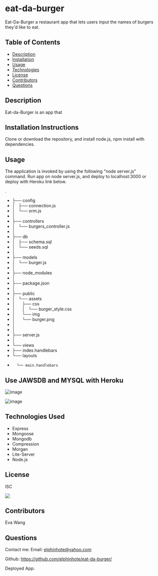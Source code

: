 # eat-da-burger

Eat-Da-Burger a restaurant app that lets users input the names of burgers they'd like to eat.

## Table of Contents
* [Description](#description)
* [Installation](#installation)
* [Usage](#usage)
* [Technologies](#technologies)
* [License](#license)
* [Contributors](#contributors)
* [Questions](#questions)

## Description
Eat-da-Burger is an app that 

## Installation Instructions
Clone or download the repository, and install node.js, npm install with dependencies.

## Usage
 The application is invoked by using the following
"node server.js" command.
Run app on node server.js, and deploy to localhost:3000 or deploy with Heroku link below. 

.
* ├── config
* │   ├── connection.js
* │   └── orm.js
* │ 
* ├── controllers
* │   └── burgers_controller.js
* │
* ├── db
* │   ├── schema.sql
* │   └── seeds.sql
* │
* ├── models
* │   └── burger.js
* │ 
* ├── node_modules
* │ 
* ├── package.json
* │
* ├── public
* │   └── assets
* │       ├── css
* │       │   └── burger_style.css
* │       └── img
* │           └── burger.png
* │   
* │
* ├── server.js
* │ 
* └── views
*   ├── index.handlebars
*  └── layouts
*       └── main.handlebars

## Use JAWSDB and MYSQL with Heroku

![image](https://user-images.githubusercontent.com/65749636/113530542-263d4e00-957b-11eb-831f-e47479332ec8.png)

![image](https://user-images.githubusercontent.com/65749636/113529844-6e5b7100-9579-11eb-9dd5-37e07d793404.png)


## Technologies Used

* Express
* Mongoose
* Mongodb
* Compression
* Morgan
* Lite-Server
* Node.js

## License
ISC

<img src="https://img.shields.io/badge/LICENSE-isc-green"/>


## Contributors
Eva Wang

## Questions
Contact me:
Email: [elphinhote@yahoo.com](elphinhote@yahoo.com)

Github: https://github.com/elphinhote/eat-da-burger/

Deployed App: 
